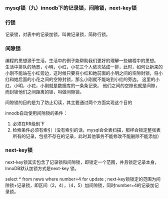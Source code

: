 ### mysql锁（九）innodb下的记录锁，间隙锁，next-key锁

### 行锁

记录锁，对表中的记录加锁，叫做记录锁，简称行锁。

### 间隙锁

编程的思想源于生活，生活中的例子能帮助我们更好的理解一些编程中的思想。
 生活中排队的场景，小明，小红，小花三个人依次站成一排，此时，如何让新来的小刚不能站在小红旁边，这时候只要将小红和她前面的小明之间的空隙封锁，将小红和她后面的小花之间的空隙封锁，那么小刚就不能站到小红的旁边。
 这里的小红，小明，小花，小刚就是数据库的一条条记录。
 他们之间的空隙也就是间隙，而封锁他们之间距离的锁，叫做间隙锁。

间隙锁的目的是为了防止幻读，其主要通过两个方面实现这个目的

innodb自动使用间隙锁的条件：

1. 必须在RR级别下 
2. 检索条件必须有索引（没有索引的话，mysql会全表扫描，那样会锁定整张表所有的记录，包括不存在的记录，此时其他事务不能修改不能删除不能添加）

### next-key锁

next-key锁其实包含了记录锁和间隙锁，即锁定一个范围，并且锁定记录本身，InnoDB默认加锁方式是next-key 锁。

select * from news where number=4 for update ; next-key锁锁定的范围为间隙锁+记录锁，即区间（2，4），（4，5）加间隙锁，同时number=4的记录加记录锁。
